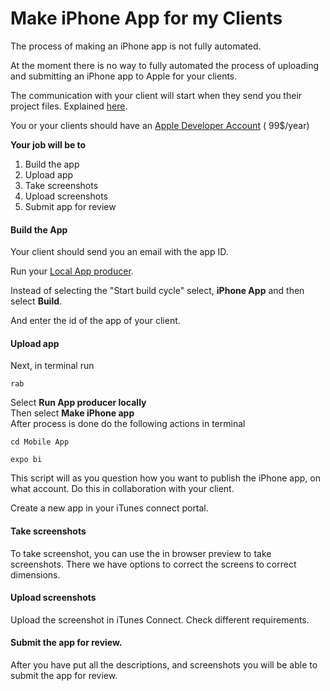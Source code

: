 # Make iPhone App for my Clients

The process of making an iPhone app is not fully automated. 

At the moment there is no way to fully automated the process of uploading and submitting an iPhone app to Apple for your clients. 

The communication with your client will start when they send you their project files. Explained [here](https://mobidonia.gitbook.io/appmaker-docs/publishing-and-updating/submit-app-for-creation). 

You or your clients should have an [Apple Developer Account](https://developer.apple.com/programs/enroll/) \( 99$/year\)

**Your job will be to**

1. Build the app
2. Upload app
3. Take screenshots
4. Upload screenshots
5. Submit app for review



#### Build the App <a id="build-the-app"></a>

Your client should send you an email with the app ID. 

Run your [Local App producer](https://mobidonia.gitbook.io/react-app-builder/setup-and-deploy-the-project/run-app-producer-locally). 

Instead of selecting the "Start build cycle" select, **iPhone App** and then select **Build**.

And enter the id of the app of your client.



#### Upload app <a id="upload-app"></a>

Next, in terminal run

`rab`

Select **Run App producer locally**  
Then select **Make iPhone app**  
After process is done do the following actions in terminal

`cd Mobile App`

`expo bi`

This script will as you question how you want to publish the iPhone app, on what account. Do this in collaboration with your client. 

Create a new app in your iTunes connect portal.



#### Take screenshots <a id="take-screenshots"></a>

To take screenshot, you can use the in browser preview to take screenshots. There we have options to correct the screens to correct dimensions. 



#### Upload screenshots <a id="upload-screenshots"></a>

Upload the screenshot in iTunes Connect. Check different requirements.

#### Submit the app for review.  <a id="submit-the-app-for-review"></a>

After you have put all the descriptions, and screenshots you will be able to submit the app for review.

